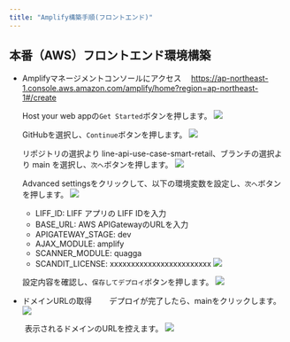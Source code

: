 ```yaml
---
title: "Amplify構築手順(フロントエンド)"
---
```


## 本番（AWS）フロントエンド環境構築
- Amplifyマネージメントコンソールにアクセス
　https://ap-northeast-1.console.aws.amazon.com/amplify/home?region=ap-northeast-1#/create
  
    Host your web appの`Get Started`ボタンを押します。
    ![](https://storage.googleapis.com/zenn-user-upload/b12192549aa9b13b50273adf.png)

    GitHubを選択し、`Continue`ボタンを押します。
    ![](https://storage.googleapis.com/zenn-user-upload/ae67bddc8a149978793997a6.png)

    リポジトリの選択より line-api-use-case-smart-retail、ブランチの選択より main を選択し、`次へ`ボタンを押します。
    ![](https://storage.googleapis.com/zenn-user-upload/0d8b610db06820dfca34afb1.png)
    
    Advanced settingsをクリックして、以下の環境変数を設定し、`次へ`ボタンを押します。
    ![](https://storage.googleapis.com/zenn-user-upload/482ab5da8fe9bebc0e15f4cc.png)
    
    - LIFF_ID: LIFF アプリの LIFF IDを入力
    - BASE_URL: AWS APIGatewayのURLを入力
    - APIGATEWAY_STAGE: dev
    - AJAX_MODULE: amplify
    - SCANNER_MODULE: quagga
    - SCANDIT_LICENSE: xxxxxxxxxxxxxxxxxxxxxxxx
    ![](https://storage.googleapis.com/zenn-user-upload/bea1c5e618bff8ca45dd5e3d.png)

    設定内容を確認し、`保存してデプロイ`ボタンを押します。
    ![](https://storage.googleapis.com/zenn-user-upload/414332c89c07ab06c3552e17.png)

- ドメインURLの取得
　　デプロイが完了したら、mainをクリックします。
    ![](https://storage.googleapis.com/zenn-user-upload/41ab3292b25090a82c0c9175.png)
    
　　表示されるドメインのURLを控えます。
    ![](https://storage.googleapis.com/zenn-user-upload/2f8a88e68d99603ac7735f6d.png)